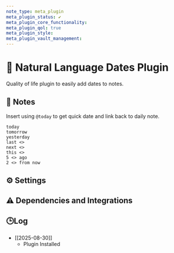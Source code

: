 ```yaml
---
note_type: meta_plugin
meta_plugin_status: ✔️
meta_plugin_core_functionality:
meta_plugin_qol: true
meta_plugin_style:
meta_plugin_vault_management:
---
```

# 🔌 Natural Language Dates Plugin

Quality of life plugin to easily add dates to notes.

## 📝 Notes

Insert using `@today` to get quick date and link back to daily note.

```
today
tomorrow
yesterday
last <>
next <>
this <>
5 <> ago
2 <> from now
```

## ⚙️ Settings

## ⚠️ Dependencies and Integrations

## 🕒Log

- [[2025-08-30]]
	- Plugin Installed
